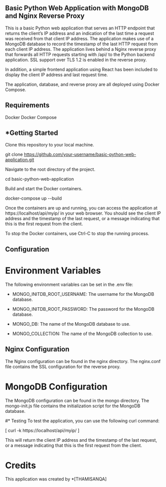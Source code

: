 ## Basic Python Web Application with MongoDB and Nginx Reverse Proxy

This is a basic Python web application that serves an HTTP endpoint that returns the client’s IP address and an indication of the last time a request was received from that client IP address. The application makes use of a MongoDB database to record the timestamp of the last HTTP request from each client IP address. The application lives behind a Nginx reverse proxy that forwards all HTTP requests starting with /api/ to the Python backend application. SSL support over TLS 1.2 is enabled in the reverse proxy.

In addition, a simple frontend application using React has been included to display the client IP address and last request time.

The application, database, and reverse proxy are all deployed using Docker Compose.

## Requirements

Docker
Docker Compose

## *Getting Started

Clone this repository to your local machine.

git clone https://github.com/your-username/basic-python-web-application.git

Navigate to the root directory of the project.


cd basic-python-web-application

Build and start the Docker containers.

docker-compose up --build

Once the containers are up and running, you can access the application at https://localhost/api/myip/ in your web browser. You should see the client IP address and the timestamp of the last request, or a message indicating that this is the first request from the client.

To stop the Docker containers, use Ctrl-C to stop the running process.

## Configuration

# Environment Variables

The following environment variables can be set in the .env file:

* MONGO_INITDB_ROOT_USERNAME: The username for the MongoDB database.

* MONGO_INITDB_ROOT_PASSWORD: The password for the MongoDB database.

* MONGO_DB: The name of the MongoDB database to use.

* MONGO_COLLECTION: The name of the MongoDB collection to use.

## Nginx Configuration

The Nginx configuration can be found in the nginx directory. The nginx.conf file contains the SSL configuration for the reverse proxy.

# MongoDB Configuration

The MongoDB configuration can be found in the mongo directory. The mongo-init.js file contains the initialization script for the MongoDB database.

#* Testing
To test the application, you can use the following curl command:

[ curl -k https://localhost/api/myip/ ]

This will return the client IP address and the timestamp of the last request, or a message indicating that this is the first request from the client.

# Credits

This application was created by *[THAMISANQA]



